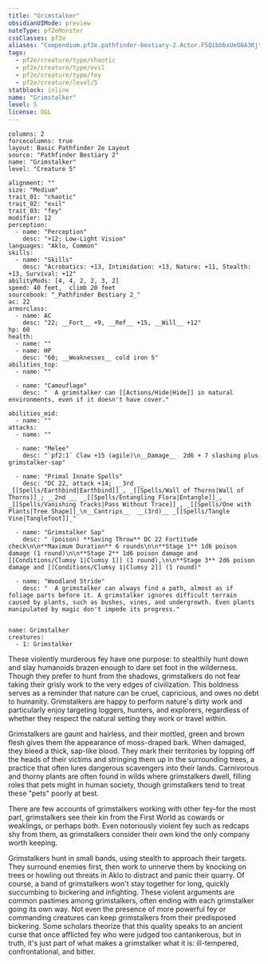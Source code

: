 ```yaml
---
title: "Grimstalker"
obsidianUIMode: preview
noteType: pf2eMonster
cssClasses: pf2e
aliases: "Compendium.pf2e.pathfinder-bestiary-2.Actor.F5QibbbxUeO8A3Kj" 
tags:
  - pf2e/creature/type/chaotic
  - pf2e/creature/type/evil
  - pf2e/creature/type/fey
  - pf2e/creature/level/5
statblock: inline
name: "Grimstalker"
level: 5
license: OGL
---
```


```statblock
columns: 2
forcecolumns: true
layout: Basic Pathfinder 2e Layout
source: "Pathfinder Bestiary 2"
name: "Grimstalker"
level: "Creature 5"

alignment: ""
size: "Medium"
trait_01: "chaotic"
trait_02: "evil"
trait_03: "fey"
modifier: 12
perception:
  - name: "Perception"
    desc: "+12; Low-Light Vision"
languages: "Aklo, Common"
skills:
  - name: "Skills"
    desc: "Acrobatics: +13, Intimidation: +13, Nature: +11, Stealth: +13, Survival: +12"
abilityMods: [4, 4, 2, 2, 3, 2]
speed: 40 feet,  climb 20 feet
sourcebook: "_Pathfinder Bestiary 2_"
ac: 22
armorclass:
  - name: AC
    desc: "22; __Fort__ +9, __Ref__ +15, __Will__ +12"
hp: 60
health:
  - name: ""
  - name: HP
    desc: "60; __Weaknesses__ cold iron 5"
abilities_top:
  - name: ""

  - name: "Camouflage"
    desc: "  A grimstalker can [[Actions/Hide|Hide]] in natural environments, even if it doesn't have cover."

abilities_mid:
  - name: ""
attacks:
  - name: ""

  - name: "Melee"
    desc: "`pf2:1` Claw +15 (agile)\n__Damage__  2d6 + 7 slashing plus grimstalker-sap"

  - name: "Primal Innate Spells"
    desc: "DC 22, attack +14; __3rd __  _[[Spells/Earthbind|Earthbind]]_, _[[Spells/Wall of Thorns|Wall of Thorns]]_; __2nd __  _[[Spells/Entangling Flora|Entangle]]_, _[[Spells/Vanishing Tracks|Pass Without Trace]]_, _[[Spells/One with Plants|Tree Shape]]_\n__Cantrips__  __(3rd)__ _[[Spells/Tangle Vine|Tanglefoot]]_"

  - name: "Grimstalker Sap"
    desc: " (poison) **Saving Throw** DC 22 Fortitude check\n\n**Maximum Duration** 6 rounds\n\n**Stage 1** 1d6 poison damage (1 round)\n\n**Stage 2** 1d6 poison damage and [[Conditions/Clumsy 1|Clumsy 1]] (1 round),\n\n**Stage 3** 2d6 poison damage and [[Conditions/Clumsy 1|Clumsy 2]] (1 round)"

  - name: "Woodland Stride"
    desc: "  A grimstalker can always find a path, almost as if foliage parts before it. A grimstalker ignores difficult terrain caused by plants, such as bushes, vines, and undergrowth. Even plants manipulated by magic don't impede its progress."
 
```

```encounter-table
name: Grimstalker
creatures:
  - 1: Grimstalker
```



These violently murderous fey have one purpose: to stealthily hunt down and slay humanoids brazen enough to dare set foot in the wilderness. Though they prefer to hunt from the shadows, grimstalkers do not fear taking their grisly work to the very edges of civilization. This boldness serves as a reminder that nature can be cruel, capricious, and owes no debt to humanity. Grimstalkers are happy to perform nature's dirty work and particularly enjoy targeting loggers, hunters, and explorers, regardless of whether they respect the natural setting they work or travel within.

Grimstalkers are gaunt and hairless, and their mottled, green and brown flesh gives them the appearance of moss-draped bark. When damaged, they bleed a thick, sap-like blood. They mark their territories by lopping off the heads of their victims and stringing them up in the surrounding trees, a practice that often lures dangerous scavengers into their lands. Carnivorous and thorny plants are often found in wilds where grimstalkers dwell, filling roles that pets might in human society, though grimstalkers tend to treat these "pets" poorly at best.

There are few accounts of grimstalkers working with other fey-for the most part, grimstalkers see their kin from the First World as cowards or weaklings, or perhaps both. Even notoriously violent fey such as redcaps shy from them, as grimstalkers consider their own kind the only company worth keeping.

Grimstalkers hunt in small bands, using stealth to approach their targets. They surround enemies first, then work to unnerve them by knocking on trees or howling out threats in Aklo to distract and panic their quarry. Of course, a band of grimstalkers won't stay together for long, quickly succumbing to bickering and infighting. These violent arguments are common pastimes among grimstalkers, often ending with each grimstalker going its own way. Not even the presence of more powerful fey or commanding creatures can keep grimstalkers from their predisposed bickering. Some scholars theorize that this quality speaks to an ancient curse that once afflicted fey who were judged too cantankerous, but in truth, it's just part of what makes a grimstalker what it is: ill-tempered, confrontational, and bitter.
